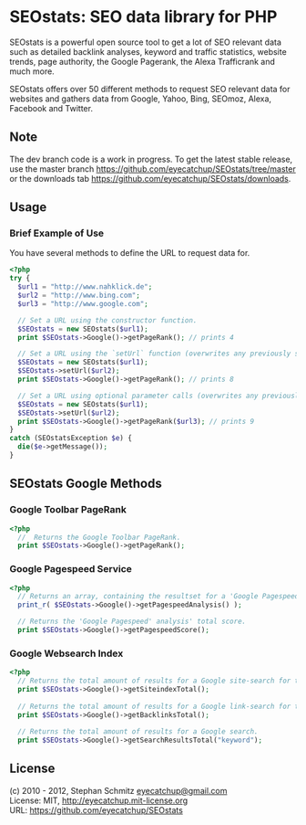 # SEOstats: SEO data library for PHP

SEOstats is a powerful open source tool to get a lot of SEO relevant data such as detailed backlink analyses, keyword and traffic statistics, website trends, page authority, the Google Pagerank, the Alexa Trafficrank and much more. 

SEOstats offers over 50 different methods to request SEO relevant data for websites and gathers data from Google, Yahoo, Bing, SEOmoz, Alexa, Facebook and Twitter.

## Note

The dev branch code is a work in progress. To get the latest stable release, use the master branch https://github.com/eyecatchup/SEOstats/tree/master or the downloads tab https://github.com/eyecatchup/SEOstats/downloads.

## Usage

### Brief Example of Use
You have several methods to define the URL to request data for.
```php
<?php
try {
  $url1 = "http://www.nahklick.de";
  $url2 = "http://www.bing.com";
  $url3 = "http://www.google.com";

  // Set a URL using the constructor function.
  $SEOstats = new SEOstats($url1);  
  print $SEOstats->Google()->getPageRank(); // prints 4

  // Set a URL using the `setUrl` function (overwrites any previously set URL). Eg:
  $SEOstats = new SEOstats($url1);
  $SEOstats->setUrl($url2);
  print $SEOstats->Google()->getPageRank(); // prints 8

  // Set a URL using optional parameter calls (overwrites any previously set URL). Eg:
  $SEOstats = new SEOstats($url1);
  $SEOstats->setUrl($url2); 
  print $SEOstats->Google()->getPageRank($url3); // prints 9  
} 
catch (SEOstatsException $e) {
  die($e->getMessage());
}
```

## SEOstats Google Methods

### Google Toolbar PageRank
 
```php
<?php  
  //  Returns the Google Toolbar PageRank.
  print $SEOstats->Google()->getPageRank();
```

### Google Pagespeed Service
 
```php
<?php   
  // Returns an array, containing the resultset for a 'Google Pagespeed' analysis. 
  print_r( $SEOstats->Google()->getPagespeedAnalysis() );

  // Returns the 'Google Pagespeed' analysis' total score.
  print $SEOstats->Google()->getPagespeedScore();
```

### Google Websearch Index
 
```php
<?php    
  // Returns the total amount of results for a Google site-search for the object URL.
  print $SEOstats->Google()->getSiteindexTotal();
 
  // Returns the total amount of results for a Google link-search for the object URL.
  print $SEOstats->Google()->getBacklinksTotal();
  
  // Returns the total amount of results for a Google search.
  print $SEOstats->Google()->getSearchResultsTotal("keyword");
```

## License

(c) 2010 - 2012, Stephan Schmitz eyecatchup@gmail.com   
License: MIT, http://eyecatchup.mit-license.org   
URL: https://github.com/eyecatchup/SEOstats   
